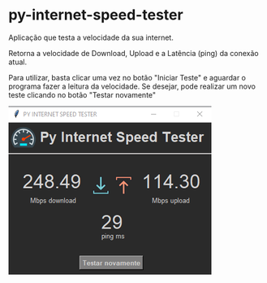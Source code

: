 # py-internet-speed-tester
Aplicação que testa a velocidade da sua internet.

Retorna a velocidade de Download, Upload e a Latência (ping) da conexão atual.

Para utilizar, basta clicar uma vez no botão "Iniciar Teste" e aguardar o programa fazer a leitura da velocidade.
Se desejar, pode realizar um novo teste clicando no botão "Testar novamente"

![screenshot](print.png)
